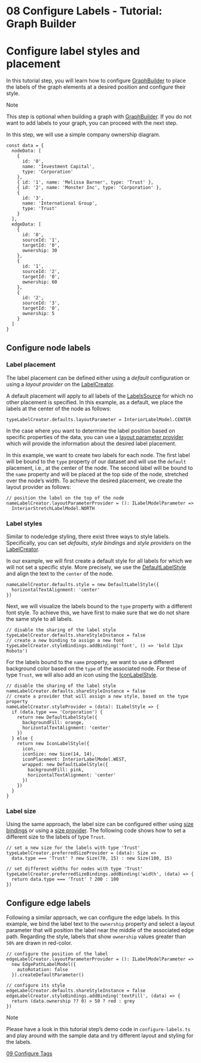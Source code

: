 <!--
 //////////////////////////////////////////////////////////////////////////////
 // @license
 // This file is part of yFiles for HTML 2.6.
 // Use is subject to license terms.
 //
 // Copyright (c) 2000-2023 by yWorks GmbH, Vor dem Kreuzberg 28,
 // 72070 Tuebingen, Germany. All rights reserved.
 //
 //////////////////////////////////////////////////////////////////////////////
-->
# 08 Configure Labels - Tutorial: Graph Builder

# Configure label styles and placement

In this tutorial step, you will learn how to configure [GraphBuilder](https://docs.yworks.com/yfileshtml/#/api/GraphBuilder) to place the labels of the graph elements at a desired position and configure their style.

Note

This step is optional when building a graph with [GraphBuilder](https://docs.yworks.com/yfileshtml/#/api/GraphBuilder). If you do not want to add labels to your graph, you can proceed with the next step.

In this step, we will use a simple company ownership diagram.

```
const data = {
  nodeData: [
    {
      id: '0',
      name: 'Investment Capital',
      type: 'Corporation'
    },
    { id: '1', name: 'Melissa Barner', type: 'Trust' },
    { id: '2', name: 'Monster Inc', type: 'Corporation' },
    {
      id: '3',
      name: 'International Group',
      type: 'Trust'
    }
  ],
  edgeData: [
    {
      id: '0',
      sourceId: '1',
      targetId: '0',
      ownership: 30
    },
    {
      id: '1',
      sourceId: '2',
      targetId: '0',
      ownership: 60
    },
    {
      id: '2',
      sourceId: '3',
      targetId: '0',
      ownership: 5
    }
  ]
}
```

## Configure node labels

### Label placement

The label placement can be defined either using a _default_ configuration or using a _layout provider_ on the [LabelCreator](https://docs.yworks.com/yfileshtml/#/api/LabelCreator).

A default placement will apply to all labels of the [LabelsSource](https://docs.yworks.com/yfileshtml/#/api/LabelsSource) for which no other placement is specified. In this example, as a default, we place the labels at the center of the node as follows:

```
typeLabelCreator.defaults.layoutParameter = InteriorLabelModel.CENTER
```

In the case where you want to determine the label position based on specific properties of the data, you can use a [layout parameter provider](https://docs.yworks.com/yfileshtml/#/api/LabelCreator#LabelCreator-property-layoutParameterProvider) which will provide the information about the desired label placement.

In this example, we want to create two labels for each node. The first label will be bound to the `type` property of our dataset and will use the `default` placement, i.e., at the center of the node. The second label will be bound to the `name` property and will be placed at the top side of the node, stretched over the node’s width. To achieve the desired placement, we create the layout provider as follows:

```
// position the label on the top of the node
nameLabelCreator.layoutParameterProvider = (): ILabelModelParameter =>
  InteriorStretchLabelModel.NORTH
```

### Label styles

Similar to node/edge styling, there exist three ways to style labels. Specifically, you can set _defaults_, _style_ _bindings_ and _style_ _providers_ on the [LabelCreator](https://docs.yworks.com/yfileshtml/#/api/LabelCreator).

In our example, we will first create a default style for all labels for which we will not set a specific style. More precisely, we use the [DefaultLabelStyle](https://docs.yworks.com/yfileshtml/#/api/DefaultLabelStyle) and align the text to the `center` of the node.

```
nameLabelCreator.defaults.style = new DefaultLabelStyle({
  horizontalTextAlignment: 'center'
})
```

Next, we will visualize the labels bound to the `type` property with a different font style. To achieve this, we have first to make sure that we do not share the same style to all labels.

```
// disable the sharing of the label style
typeLabelCreator.defaults.shareStyleInstance = false
// create a new binding to assign a new font
typeLabelCreator.styleBindings.addBinding('font', () => 'bold 12px Roboto')
```

For the labels bound to the `name` property, we want to use a different background color based on the `type` of the associated node. For these of type `Trust`, we will also add an icon using the [IconLabelStyle](https://docs.yworks.com/yfileshtml/#/api/IconLabelStyle).

```
// disable the sharing of the label style
nameLabelCreator.defaults.shareStyleInstance = false
// create a provider that will assign a new style, based on the type property
nameLabelCreator.styleProvider = (data): ILabelStyle => {
  if (data.type === 'Corporation') {
    return new DefaultLabelStyle({
      backgroundFill: orange,
      horizontalTextAlignment: 'center'
    })
  } else {
    return new IconLabelStyle({
      icon,
      iconSize: new Size(14, 14),
      iconPlacement: InteriorLabelModel.WEST,
      wrapped: new DefaultLabelStyle({
        backgroundFill: pink,
        horizontalTextAlignment: 'center'
      })
    })
  }
}
```

### Label size

Using the same approach, the label size can be configured either using [size bindings](https://docs.yworks.com/yfileshtml/#/api/LabelCreator#LabelCreator-property-preferredSizeBindings) or using a [size provider](https://docs.yworks.com/yfileshtml/#/api/LabelCreator#LabelCreator-property-preferredSizeProvider). The following code shows how to set a different size to the labels of type `Trust`.

```
// set a new size for the labels with type 'Trust'
typeLabelCreator.preferredSizeProvider = (data): Size =>
  data.type === 'Trust' ? new Size(70, 15) : new Size(100, 15)

// set different widths for nodes with type 'Trust'
typeLabelCreator.preferredSizeBindings.addBinding('width', (data) => {
  return data.type === 'Trust' ? 200 : 100
})
```

## Configure edge labels

Following a similar approach, we can configure the edge labels. In this example, we bind the label text to the `ownership` property and select a layout parameter that will position the label near the middle of the associated edge path. Regarding the style, labels that show `ownership` values greater than `50%` are drawn in red-color.

```
// configure the position of the label
edgeLabelCreator.layoutParameterProvider = (): ILabelModelParameter =>
  new EdgePathLabelModel({
    autoRotation: false
  }).createDefaultParameter()

// configure its style
edgeLabelCreator.defaults.shareStyleInstance = false
edgeLabelCreator.styleBindings.addBinding('textFill', (data) => {
  return (data.ownership ?? 0) > 50 ? red : grey
})
```

Note

Please have a look in this tutorial step’s demo code in `configure-labels.ts` and play around with the sample data and try different layout and styling for the labels.

[09 Configure Tags](../../tutorial-graph-builder/09-configure-tags/)
